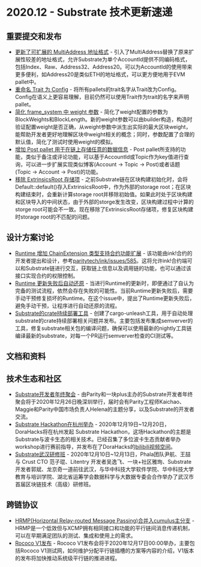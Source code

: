 

# 2020.12 - Substrate 技术更新速递

## 重要提交和发布 
* [更新了可扩展的 MultiAddress 地址格式](https://github.com/paritytech/substrate/pull/7380) - 引入了MultiAddress替换了原来扩展性较差的地址格式，允许Substrate为单个AccountId提供不同编码格式，包括Index、Raw、Address32、Address20。可以为AccountId的使用带来更多便利，如Address20是类似ETH的地址格式，可以更方便地用于EVM pallet中。
* [重命名 Trait 为 Config](https://github.com/paritytech/substrate/pull/7599) - 将所有pallets的trait名字从Trait改为Config。Config在语义上更容易理解，目前仍然可以使用Trait作为trait的名字来声明pallet。
* [简化 frame_system 中 weight 参数](https://github.com/paritytech/substrate/pull/6629) - 简化了weight配置的参数为BlockWeights和BlockLength。新的weight参数可以由builder构造，构造时验证配置weight是否正确，从weight参数中派生出实际的最大区块weight，能帮助开发者更好地理解区块中weight相关的概念；同时，参数配置了合理的默认值，简化了测试时使用weight的模拟。
* [增加 Post pallet 用于在链上存储任意的数据信息](https://github.com/paritytech/substrate/pull/7576) - Post pallet所支持的功能，类似于备注或评论功能，可以基于AccountId或Topic作为key值进行查询，可以进一步扩展实现类似博客(Account -> Topic -> Post)或者话题(Topic -> Account -> Post)的功能。
* [移除 ExtrinsicsRoot 存储项](https://github.com/paritytech/substrate/pull/7714) - 之前Substrate链在区块构建初始化时，会将Default::default()存入ExtrinsicsRoot中，作为外部的storage root；在区块构建结束时，会重新计算storage root并移除初始值。如果此时处于区块构建和区块导入的中间状态，由于外部的storge发生改变，区块构建过程中计算的storge root可能会不一致。现在移除了ExtrinsicsRoot存储项，修复区块构建时storage root的不匹配的问题。
  
## 设计方案讨论
* [Runtime 增加 ChainExtension 类型支持合约功能扩展](https://github.com/paritytech/substrate/pull/7548) - 该功能由ink!合约的开发者提出和设计，参考[paritytech/ink/issues/585](https://github.com/paritytech/ink/issues/585)。这将允许ink!合约端可以和Substrate链进行交互，获取链上信息以及调用链的功能，也可以通过该接口实现合约的权限控制。
* [Runtime 更新失败后自动还原](https://github.com/paritytech/substrate/issues/7558) - 当进行Runtime的更新时，即便通过了自认为完备的测试流程，依然会存在失败的可能性。当前Runtime更新失败后，需要手动干预修复损坏的Runtime。在这个issue中，提出了Runtime更新失败后，避免手动干预，让程序进行自动还原的流程。
* [Substrate的crate持续部署工具](https://github.com/paritytech/substrate/issues/7634) - 创建了cargo-unleash工具，用于自动处理substrate的crate持续部署相关问题并发布。主要包括发布集成semverver的工具，修复substrate相关包的编译问题，确保可以使用最新的nightly工具链编译最新的substrate，对每一个PR运行semverver检查的CI测试等。

## 文档和资料




## 技术生态和社区
* [Substrate开发者年终聚会](https://www.huodongxing.com/event/8575968480800) - 由Parity和一块plus主办的Substrate开发者年终聚会将于2020年12月26日晚深圳举行，届时会有Parity工程师Kaichao、Maggie和Parity中国市场负责人Helena的主题分享，以及Substrate的开发者交流。
* [Substrate Hackathon在杭州举办](https://mp.weixin.qq.com/s/mOrib_8mCEYGeGOkNZJtQw) - 2020年12月19日~12月20日，DoraHacks将在杭州发起 Substrate Hackathon，这场Hackathon的主题是Substrate与波卡生态的相关技术。已经召集了多位波卡生态贡献者举办workshop进行赛前指导，并发布在了DoraHacks的[bilibili视频空间](https://space.bilibili.com/445312136)。
* [Substrate武汉研修班](https://mp.weixin.qq.com/s/P_F47ND-BhO8Ie7VM_MJeA) - 2020年12月10日~12月13日，Phala团队尹航、王喆与 Crust CTO 范子琨、Litentry 开发者吴逸飞、一块+社区雅珣、Substrate开发者郭斌、龙京奇一道前往武汉，与华中科技大学软件学院、华中科技大学教育与培训学院、湖北省运筹学会数据科学与大数据专委会合作举办了武汉市首届区块链技术（高级）研修班。



## 跨链协议
* [HRMP(Horizontal Relay-routed Message Passing)合并入cumulus主分支](https://github.com/paritytech/cumulus/pull/258) - HRMP是一个低效但与XCMP拥有相同接口和功能的平行链间消息传递机制，可以在早期满足团队的测试、集成和使用上的需求。
* [Rococo V1发布](https://calendly.com/benwhitejam/rococo-v1-launch-announcement?month=2020-12) - Rococo V1发布会将于2020年12月17日00:00举办，主要包括Rococo V1测试网，如何维护分配平行链插槽的方案等内容的介绍，V1版本的发布将加快推动系统级平行链的推进进程。